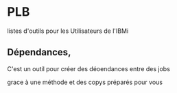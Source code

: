 # PLB


listes d'outils pour les Utilisateurs de l'IBMi

Dépendances,
------------
 C'est un outil pour créer des déoendances entre des jobs  

 grace à une méthode et des copys préparés pour vous
